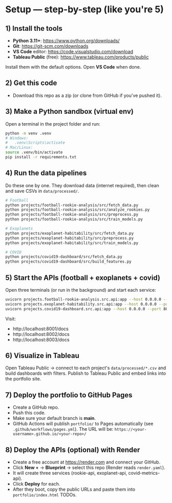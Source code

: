 # Setup — step-by-step (like you're 5)

## 1) Install the tools
- **Python 3.11+**: https://www.python.org/downloads/
- **Git**: https://git-scm.com/downloads
- **VS Code** editor: https://code.visualstudio.com/download
- **Tableau Public** (free): https://www.tableau.com/products/public

Install them with the default options. Open **VS Code** when done.

## 2) Get this code
- Download this repo as a zip (or clone from GitHub if you've pushed it).

## 3) Make a Python sandbox (virtual env)
Open a terminal in the project folder and run:
```bash
python -m venv .venv
# Windows:
#   .venv\Scripts\activate
# Mac/Linux:
source .venv/bin/activate
pip install -r requirements.txt
```

## 4) Run the data pipelines
Do these one by one. They download data (internet required), then clean and save CSVs in `data/processed/`.

```bash
# Football
python projects/football-rookie-analysis/src/fetch_data.py
python projects/football-rookie-analysis/src/analyze_rookies.py
python projects/football-rookie-analysis/src/preprocess.py
python projects/football-rookie-analysis/src/train_models.py

# Exoplanets
python projects/exoplanet-habitability/src/fetch_data.py
python projects/exoplanet-habitability/src/preprocess.py
python projects/exoplanet-habitability/src/train_models.py

# COVID
python projects/covid19-dashboard/src/fetch_data.py
python projects/covid19-dashboard/src/build_features.py
```

## 5) Start the APIs (football + exoplanets + covid)
Open three terminals (or run in the background) and start each service:

```bash
uvicorn projects.football-rookie-analysis.src.api:app --host 0.0.0.0 --port 8001
uvicorn projects.exoplanet-habitability.src.api:app --host 0.0.0.0 --port 8002
uvicorn projects.covid19-dashboard.src.api:app --host 0.0.0.0 --port 8003
```

Visit:
- http://localhost:8001/docs
- http://localhost:8002/docs
- http://localhost:8003/docs

## 6) Visualize in Tableau
Open Tableau Public → connect to each project's `data/processed/*.csv` and build dashboards with filters. Publish to Tableau Public and embed links into the portfolio site.

## 7) Deploy the portfolio to GitHub Pages
- Create a GitHub repo.
- Push this code.
- Make sure your default branch is **main**.
- GitHub Actions will publish `portfolio/` to Pages automatically (see `.github/workflows/pages.yml`). The URL will be: `https://<your-username>.github.io/<your-repo>/`

## 8) Deploy the APIs (optional) with Render
- Create a free account at https://render.com and connect your GitHub.
- Click **New +** → **Blueprint** → select this repo (Render reads `render.yaml`).
- It will create three services (rookie-api, exoplanet-api, covid-metrics-api).
- Click **Deploy** for each.
- After they boot, copy the public URLs and paste them into `portfolio/index.html` TODOs.
